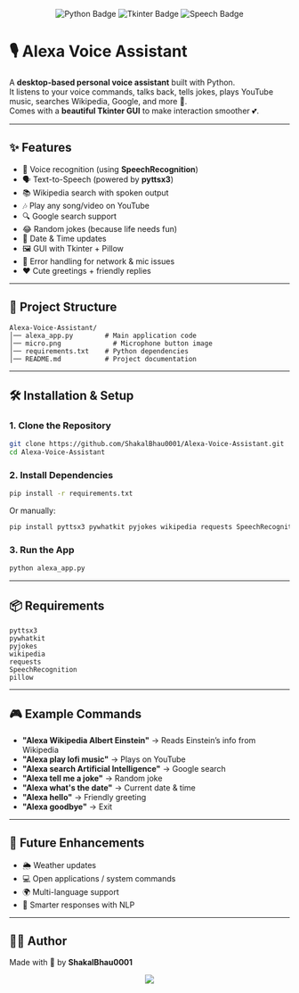 <!-- Banner -->
<p align="center">
  <img src="https://img.shields.io/badge/Python-Voice%20Assistant-blue?style=for-the-badge&logo=python" alt="Python Badge"/>
  <img src="https://img.shields.io/badge/GUI-Tkinter-green?style=for-the-badge&logo=tkinter" alt="Tkinter Badge"/>
  <img src="https://img.shields.io/badge/Speech-Recognition-orange?style=for-the-badge&logo=google" alt="Speech Badge"/>
</p>

# 🎙️ Alexa Voice Assistant

A **desktop-based personal voice assistant** built with Python.  
It listens to your voice commands, talks back, tells jokes, plays YouTube music, searches Wikipedia, Google, and more 🚀.  
Comes with a **beautiful Tkinter GUI** to make interaction smoother 💕.  

---

## ✨ Features

- 🎤 Voice recognition (using **SpeechRecognition**)
- 🗣️ Text-to-Speech (powered by **pyttsx3**)
- 📚 Wikipedia search with spoken output
- 🎶 Play any song/video on YouTube
- 🔍 Google search support
- 😂 Random jokes (because life needs fun)
- 📅 Date & Time updates
- 🖼️ GUI with Tkinter + Pillow
- 🚨 Error handling for network & mic issues
- ❤️ Cute greetings + friendly replies

---

## 📂 Project Structure

```
Alexa-Voice-Assistant/
│── alexa_app.py        # Main application code
│── micro.png             # Microphone button image
│── requirements.txt    # Python dependencies
│── README.md           # Project documentation
```

---

## 🛠️ Installation & Setup

### 1. Clone the Repository
```bash
git clone https://github.com/ShakalBhau0001/Alexa-Voice-Assistant.git
cd Alexa-Voice-Assistant
```

### 2. Install Dependencies
```bash
pip install -r requirements.txt
```

Or manually:
```bash
pip install pyttsx3 pywhatkit pyjokes wikipedia requests SpeechRecognition pillow
```

### 3. Run the App
```bash
python alexa_app.py
```

---

## 📦 Requirements

```
pyttsx3
pywhatkit
pyjokes
wikipedia
requests
SpeechRecognition
pillow
```

---

## 🎮 Example Commands

- **"Alexa Wikipedia Albert Einstein"** → Reads Einstein’s info from Wikipedia  
- **"Alexa play lofi music"** → Plays on YouTube  
- **"Alexa search Artificial Intelligence"** → Google search  
- **"Alexa tell me a joke"** → Random joke  
- **"Alexa what's the date"** → Current date & time  
- **"Alexa hello"** → Friendly greeting  
- **"Alexa goodbye"** → Exit  

---

## 🚀 Future Enhancements

- 🌦️ Weather updates  
- 💻 Open applications / system commands  
- 🌍 Multi-language support  
- 🧠 Smarter responses with NLP  

---

## 👨‍💻 Author

Made with 💖 by **ShakalBhau0001**  

<p align="center">
  <img src="https://img.shields.io/badge/Made%20with-Love-red?style=for-the-badge"/>
</p>

